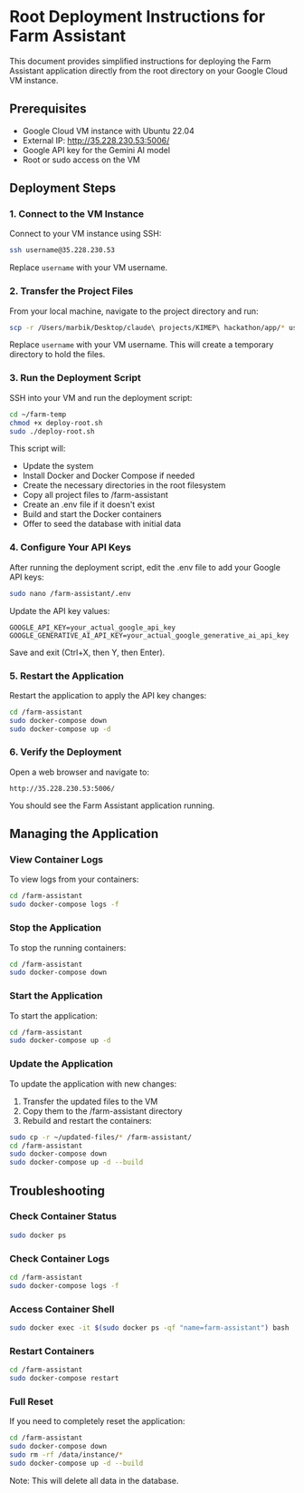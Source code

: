 # Root Deployment Instructions for Farm Assistant

This document provides simplified instructions for deploying the Farm Assistant application directly from the root directory on your Google Cloud VM instance.

## Prerequisites

- Google Cloud VM instance with Ubuntu 22.04
- External IP: http://35.228.230.53:5006/
- Google API key for the Gemini AI model
- Root or sudo access on the VM

## Deployment Steps

### 1. Connect to the VM Instance

Connect to your VM instance using SSH:

```bash
ssh username@35.228.230.53
```

Replace `username` with your VM username.

### 2. Transfer the Project Files

From your local machine, navigate to the project directory and run:

```bash
scp -r /Users/marbik/Desktop/claude\ projects/KIMEP\ hackathon/app/* username@35.228.230.53:~/farm-temp/
```

Replace `username` with your VM username. This will create a temporary directory to hold the files.

### 3. Run the Deployment Script

SSH into your VM and run the deployment script:

```bash
cd ~/farm-temp
chmod +x deploy-root.sh
sudo ./deploy-root.sh
```

This script will:
- Update the system
- Install Docker and Docker Compose if needed
- Create the necessary directories in the root filesystem
- Copy all project files to /farm-assistant
- Create an .env file if it doesn't exist
- Build and start the Docker containers
- Offer to seed the database with initial data

### 4. Configure Your API Keys

After running the deployment script, edit the .env file to add your Google API keys:

```bash
sudo nano /farm-assistant/.env
```

Update the API key values:

```
GOOGLE_API_KEY=your_actual_google_api_key
GOOGLE_GENERATIVE_AI_API_KEY=your_actual_google_generative_ai_api_key
```

Save and exit (Ctrl+X, then Y, then Enter).

### 5. Restart the Application

Restart the application to apply the API key changes:

```bash
cd /farm-assistant
sudo docker-compose down
sudo docker-compose up -d
```

### 6. Verify the Deployment

Open a web browser and navigate to:

```
http://35.228.230.53:5006/
```

You should see the Farm Assistant application running.

## Managing the Application

### View Container Logs

To view logs from your containers:

```bash
cd /farm-assistant
sudo docker-compose logs -f
```

### Stop the Application

To stop the running containers:

```bash
cd /farm-assistant
sudo docker-compose down
```

### Start the Application

To start the application:

```bash
cd /farm-assistant
sudo docker-compose up -d
```

### Update the Application

To update the application with new changes:

1. Transfer the updated files to the VM
2. Copy them to the /farm-assistant directory
3. Rebuild and restart the containers:

```bash
sudo cp -r ~/updated-files/* /farm-assistant/
cd /farm-assistant
sudo docker-compose down
sudo docker-compose up -d --build
```

## Troubleshooting

### Check Container Status

```bash
sudo docker ps
```

### Check Container Logs

```bash
cd /farm-assistant
sudo docker-compose logs -f
```

### Access Container Shell

```bash
sudo docker exec -it $(sudo docker ps -qf "name=farm-assistant") bash
```

### Restart Containers

```bash
cd /farm-assistant
sudo docker-compose restart
```

### Full Reset

If you need to completely reset the application:

```bash
cd /farm-assistant
sudo docker-compose down
sudo rm -rf /data/instance/*
sudo docker-compose up -d --build
```

Note: This will delete all data in the database.
